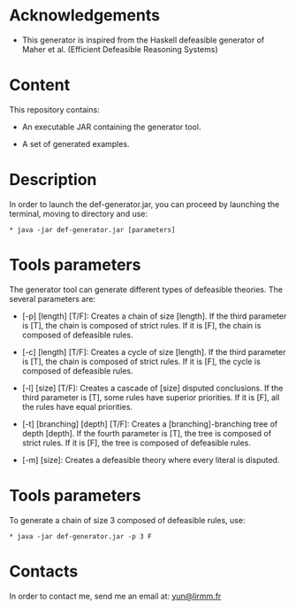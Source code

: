 Acknowledgements
==================

* This generator is inspired from the Haskell defeasible generator of Maher et al. (Efficient Defeasible Reasoning Systems)

Content
==================

This repository contains:

* An executable JAR containing the generator tool.

* A set of generated examples.

Description
==================

In order to launch the def-generator.jar, you can proceed by launching the terminal, moving to directory and use: 

    * java -jar def-generator.jar [parameters]
    


Tools parameters
==================

The generator tool can generate different types of defeasible theories. The several parameters are:

* [-p] [length] [T/F]: Creates a chain of size [length]. If the third parameter is [T], the chain is composed of strict rules. If it is [F], the chain is composed of defeasible rules.

* [-c] [length] [T/F]: Creates a cycle of size [length]. If the third parameter is [T], the chain is composed of strict rules. If it is [F], the cycle is composed of defeasible rules.

* [-l] [size] [T/F]: Creates a cascade of [size] disputed conclusions. If the third parameter is [T], some rules have superior priorities. If it is [F], all the rules have equal priorities.

* [-t] [branching] [depth] [T/F]: Creates a [branching]-branching tree of depth [depth]. If the fourth parameter is [T], the tree is composed of strict rules. If it is [F], the tree is composed of defeasible rules.

* [-m] [size]: Creates a defeasible theory where every literal is disputed.


Tools parameters
==================

To generate a chain of size 3 composed of defeasible rules, use:

    * java -jar def-generator.jar -p 3 F
    

Contacts
==================

In order to contact me, send me an email at: yun@lirmm.fr
